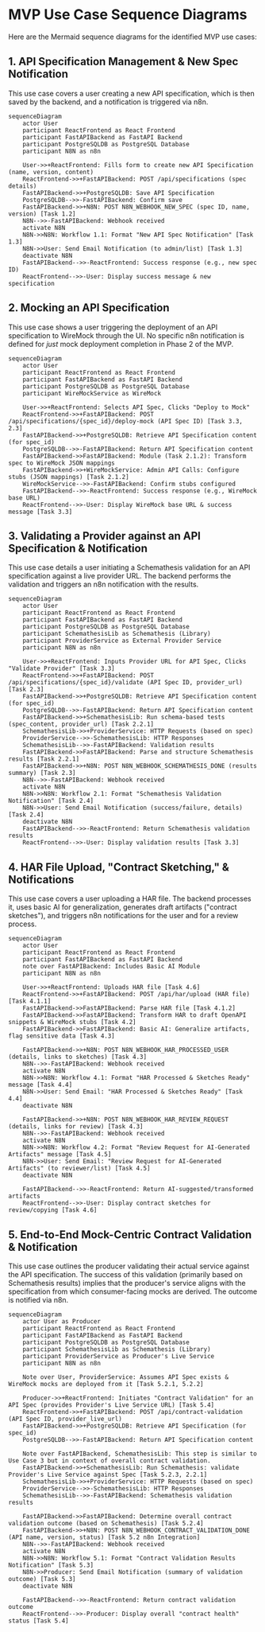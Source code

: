 # MVP Use Case Sequence Diagrams

Here are the Mermaid sequence diagrams for the identified MVP use cases:

## 1. API Specification Management & New Spec Notification

This use case covers a user creating a new API specification, which is then saved by the backend, and a notification is triggered via n8n.

```mermaid
sequenceDiagram
    actor User
    participant ReactFrontend as React Frontend
    participant FastAPIBackend as FastAPI Backend
    participant PostgreSQLDB as PostgreSQL Database
    participant N8N as n8n

    User->>+ReactFrontend: Fills form to create new API Specification (name, version, content)
    ReactFrontend->>+FastAPIBackend: POST /api/specifications (spec details)
    FastAPIBackend->>+PostgreSQLDB: Save API Specification
    PostgreSQLDB-->>-FastAPIBackend: Confirm save
    FastAPIBackend->>+N8N: POST N8N_WEBHOOK_NEW_SPEC (spec ID, name, version) [Task 1.2]
    N8N-->>-FastAPIBackend: Webhook received
    activate N8N
    N8N->>N8N: Workflow 1.1: Format "New API Spec Notification" [Task 1.3]
    N8N->>User: Send Email Notification (to admin/list) [Task 1.3]
    deactivate N8N
    FastAPIBackend-->>-ReactFrontend: Success response (e.g., new spec ID)
    ReactFrontend-->>-User: Display success message & new specification
```

## 2. Mocking an API Specification

This use case shows a user triggering the deployment of an API specification to WireMock through the UI. No specific n8n notification is defined for *just* mock deployment completion in Phase 2 of the MVP.

```mermaid
sequenceDiagram
    actor User
    participant ReactFrontend as React Frontend
    participant FastAPIBackend as FastAPI Backend
    participant PostgreSQLDB as PostgreSQL Database
    participant WireMockService as WireMock

    User->>+ReactFrontend: Selects API Spec, Clicks "Deploy to Mock"
    ReactFrontend->>+FastAPIBackend: POST /api/specifications/{spec_id}/deploy-mock (API Spec ID) [Task 3.3, 2.3]
    FastAPIBackend->>+PostgreSQLDB: Retrieve API Specification content (for spec_id)
    PostgreSQLDB-->>-FastAPIBackend: Return API Specification content
    FastAPIBackend->>FastAPIBackend: Module (Task 2.1.2): Transform spec to WireMock JSON mappings
    FastAPIBackend->>+WireMockService: Admin API Calls: Configure stubs (JSON mappings) [Task 2.1.2]
    WireMockService-->>-FastAPIBackend: Confirm stubs configured
    FastAPIBackend-->>-ReactFrontend: Success response (e.g., WireMock base URL)
    ReactFrontend-->>-User: Display WireMock base URL & success message [Task 3.3]
```

## 3. Validating a Provider against an API Specification & Notification

This use case details a user initiating a Schemathesis validation for an API specification against a live provider URL. The backend performs the validation and triggers an n8n notification with the results.

```mermaid
sequenceDiagram
    actor User
    participant ReactFrontend as React Frontend
    participant FastAPIBackend as FastAPI Backend
    participant PostgreSQLDB as PostgreSQL Database
    participant SchemathesisLib as Schemathesis (Library)
    participant ProviderService as External Provider Service
    participant N8N as n8n

    User->>+ReactFrontend: Inputs Provider URL for API Spec, Clicks "Validate Provider" [Task 3.3]
    ReactFrontend->>+FastAPIBackend: POST /api/specifications/{spec_id}/validate (API Spec ID, provider_url) [Task 2.3]
    FastAPIBackend->>+PostgreSQLDB: Retrieve API Specification content (for spec_id)
    PostgreSQLDB-->>-FastAPIBackend: Return API Specification content
    FastAPIBackend->>+SchemathesisLib: Run schema-based tests (spec_content, provider_url) [Task 2.2.1]
    SchemathesisLib->>+ProviderService: HTTP Requests (based on spec)
    ProviderService-->>-SchemathesisLib: HTTP Responses
    SchemathesisLib-->>-FastAPIBackend: Validation results
    FastAPIBackend->>FastAPIBackend: Parse and structure Schemathesis results [Task 2.2.1]
    FastAPIBackend->>+N8N: POST N8N_WEBHOOK_SCHEMATHESIS_DONE (results summary) [Task 2.3]
    N8N-->>-FastAPIBackend: Webhook received
    activate N8N
    N8N->>N8N: Workflow 2.1: Format "Schemathesis Validation Notification" [Task 2.4]
    N8N->>User: Send Email Notification (success/failure, details) [Task 2.4]
    deactivate N8N
    FastAPIBackend-->>-ReactFrontend: Return Schemathesis validation results
    ReactFrontend-->>-User: Display validation results [Task 3.3]
```

## 4. HAR File Upload, "Contract Sketching," & Notifications

This use case covers a user uploading a HAR file. The backend processes it, uses basic AI for generalization, generates draft artifacts ("contract sketches"), and triggers n8n notifications for the user and for a review process.

```mermaid
sequenceDiagram
    actor User
    participant ReactFrontend as React Frontend
    participant FastAPIBackend as FastAPI Backend
    note over FastAPIBackend: Includes Basic AI Module
    participant N8N as n8n

    User->>+ReactFrontend: Uploads HAR file [Task 4.6]
    ReactFrontend->>+FastAPIBackend: POST /api/har/upload (HAR file) [Task 4.1.1]
    FastAPIBackend->>FastAPIBackend: Parse HAR file [Task 4.1.2]
    FastAPIBackend->>FastAPIBackend: Transform HAR to draft OpenAPI snippets & WireMock stubs [Task 4.2]
    FastAPIBackend->>FastAPIBackend: Basic AI: Generalize artifacts, flag sensitive data [Task 4.3]
    
    FastAPIBackend->>+N8N: POST N8N_WEBHOOK_HAR_PROCESSED_USER (details, links to sketches) [Task 4.3]
    N8N-->>-FastAPIBackend: Webhook received
    activate N8N
    N8N->>N8N: Workflow 4.1: Format "HAR Processed & Sketches Ready" message [Task 4.4]
    N8N->>User: Send Email: "HAR Processed & Sketches Ready" [Task 4.4]
    deactivate N8N

    FastAPIBackend->>+N8N: POST N8N_WEBHOOK_HAR_REVIEW_REQUEST (details, links for review) [Task 4.3]
    N8N-->>-FastAPIBackend: Webhook received
    activate N8N
    N8N->>N8N: Workflow 4.2: Format "Review Request for AI-Generated Artifacts" message [Task 4.5]
    N8N->>User: Send Email: "Review Request for AI-Generated Artifacts" (to reviewer/list) [Task 4.5]
    deactivate N8N

    FastAPIBackend-->>-ReactFrontend: Return AI-suggested/transformed artifacts
    ReactFrontend-->>-User: Display contract sketches for review/copying [Task 4.6]
```

## 5. End-to-End Mock-Centric Contract Validation & Notification

This use case outlines the producer validating their actual service against the API specification. The success of this validation (primarily based on Schemathesis results) implies that the producer's service aligns with the specification from which consumer-facing mocks are derived. The outcome is notified via n8n.

```mermaid
sequenceDiagram
    actor User as Producer
    participant ReactFrontend as React Frontend
    participant FastAPIBackend as FastAPI Backend
    participant PostgreSQLDB as PostgreSQL Database
    participant SchemathesisLib as Schemathesis (Library)
    participant ProviderService as Producer's Live Service
    participant N8N as n8n

    Note over User, ProviderService: Assumes API Spec exists & WireMock mocks are deployed from it [Task 5.2.1, 5.2.2]

    Producer->>+ReactFrontend: Initiates "Contract Validation" for an API Spec (provides Provider's Live Service URL) [Task 5.4]
    ReactFrontend->>+FastAPIBackend: POST /api/contract-validation (API Spec ID, provider_live_url)
    FastAPIBackend->>+PostgreSQLDB: Retrieve API Specification (for spec_id)
    PostgreSQLDB-->>-FastAPIBackend: Return API Specification content
    
    Note over FastAPIBackend, SchemathesisLib: This step is similar to Use Case 3 but in context of overall contract validation.
    FastAPIBackend->>+SchemathesisLib: Run Schemathesis: validate Provider's Live Service against Spec [Task 5.2.3, 2.2.1]
    SchemathesisLib->>+ProviderService: HTTP Requests (based on spec)
    ProviderService-->>-SchemathesisLib: HTTP Responses
    SchemathesisLib-->>-FastAPIBackend: Schemathesis validation results
    
    FastAPIBackend->>FastAPIBackend: Determine overall contract validation outcome (based on Schemathesis) [Task 5.2.4]
    FastAPIBackend->>+N8N: POST N8N_WEBHOOK_CONTRACT_VALIDATION_DONE (API name, version, status) [Task 5.2 n8n Integration]
    N8N-->>-FastAPIBackend: Webhook received
    activate N8N
    N8N->>N8N: Workflow 5.1: Format "Contract Validation Results Notification" [Task 5.3]
    N8N->>Producer: Send Email Notification (summary of validation outcome) [Task 5.3]
    deactivate N8N
    
    FastAPIBackend-->>-ReactFrontend: Return contract validation outcome
    ReactFrontend-->>-Producer: Display overall "contract health" status [Task 5.4]
```
